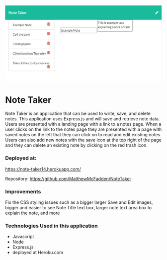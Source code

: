 ![screenshot](/public/assets/images/NoteTaker-notes.jpg)

# Note Taker
Note Taker is an application that can be used to write, save, and delete notes. This application uses Express.js and will save and retrieve note data. Users are presented with a landing page with a link to a notes page. When a user clicks on the link to the notes page they are presented with a page with saved notes on the left that they can click on to read and edit existing notes. Users can also add new notes with the save icon at the top right of the page and they can delete an existing note by clicking on the red trash icon.

### Deployed at:
https://note-taker14.herokuapp.com/

Repository: https://github.com/MatthewMcFadden/NoteTaker

### Improvements
Fix the CSS styling issues such as a bigger larger Save and Edit images, bigger and easier to see Note Title text box, larger note text area box to explain the note, and more

### Technologies Used in this application
* Javascript
* Node
* Express.js
* deployed at Heroku.com